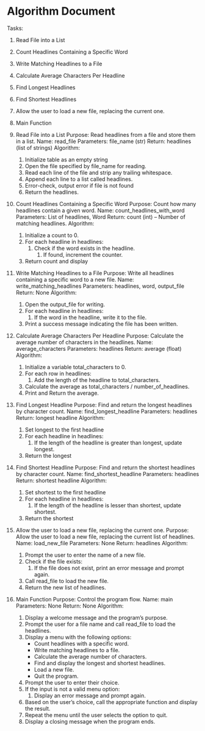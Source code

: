 # Algorithm Document

Tasks:
1. Read File into a List
2. Count Headlines Containing a Specific Word
3. Write Matching Headlines to a File
4. Calculate Average Characters Per Headline
5. Find Longest Headlines
6. Find Shortest Headlines
7. Allow the user to load a new file, replacing the current one.
8. Main Function


1. Read File into a List
Purpose: Read headlines from a file and store them in a list.
Name: read_file
Parameters: file_name (str)
Return: headlines (list of strings)
Algorithm:
   1. Initialize table as an empty string
   2. Open the file specified by file_name for reading.
   3. Read each line of the file and strip any trailing whitespace.
   4. Append each line to a list called headlines.
   5. Error-check, output error if file is not found
   6. Return the headlines.

2. Count Headlines Containing a Specific Word
Purpose: Count how many headlines contain a given word.
Name: count_headlines_with_word
Parameters: List of headlines, Word
Return: count (int) – Number of matching headlines.
Algorithm:
   1. Initialize a count to 0.
   2. For each headline in headlines:
      1. Check if the word exists in the headline. 
         1. If found, increment the counter.
   3. Return count and display

3. Write Matching Headlines to a File
Purpose: Write all headlines containing a specific word to a new file.
Name: write_matching_headlines
Parameters: headlines, word, output_file
Return: None
Algorithm:
   1. Open the output_file for writing.
   2. For each headline in headlines:
      1. If the word in the headline, write it to the file.
   3. Print a success message indicating the file has been written.
   
4. Calculate Average Characters Per Headline
Purpose: Calculate the average number of characters in the headlines.
Name: average_characters
Parameters: headlines 
Return: average (float) 
Algorithm:
   1. Initialize a variable total_characters to 0. 
   2. For each row in headlines:
      1. Add the length of the headline to total_characters. 
   3. Calculate the average as total_characters / number_of_headlines.
   4. Print and Return the average.

5. Find Longest Headline
Purpose: Find and return the longest headlines by character count.
Name: find_longest_headline
Parameters: headlines 
Return: longest headline
Algorithm:
   1. Set longest to the first headline 
   2. For each headline in headlines:
      1. If the length of the headline is greater than longest, update longest.
   3. Return the longest
   
6. Find Shortest Headline
Purpose: Find and return the shortest headlines by character count.
Name: find_shortest_headline
Parameters: headlines 
Return: shortest headline
Algorithm:
   1. Set shortest to the first headline 
   2. For each headline in headlines:
      1. If the length of the headline is lesser than shortest, update shortest.
   3. Return the shortest

7. Allow the user to load a new file, replacing the current one.
Purpose: Allow the user to load a new file, replacing the current list of headlines.
Name: load_new_file
Parameters: None
Return: headlines
Algorithm:
   1. Prompt the user to enter the name of a new file.
   2. Check if the file exists:
      1. If the file does not exist, print an error message and prompt again.
   3. Call read_file to load the new file.
   4. Return the new list of headlines.

8. Main Function
Purpose: Control the program flow.
Name: main
Parameters: None
Return: None
Algorithm:
   1. Display a welcome message and the program’s purpose. 
   2. Prompt the user for a file name and call read_file to load the headlines. 
   3. Display a menu with the following options:
      * Count headlines with a specific word.
      * Write matching headlines to a file.
      * Calculate the average number of characters.
      * Find and display the longest and shortest headlines.
      * Load a new file.
      * Quit the program.
   4. Prompt the user to enter their choice.
   5. If the input is not a valid menu option:
      1. Display an error message and prompt again.
   6. Based on the user’s choice, call the appropriate function and display the result.
   7. Repeat the menu until the user selects the option to quit.
   8. Display a closing message when the program ends.